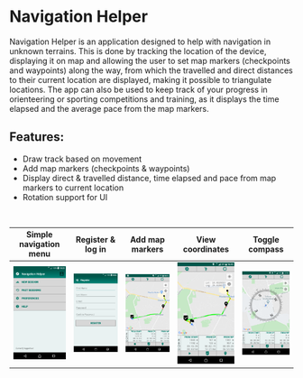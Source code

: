 # Navigation Helper

Navigation Helper is an application designed to help with navigation in unknown terrains. This is done by tracking the location of the device, displaying it on map and allowing the user to set map markers (checkpoints and waypoints) along the way, from which the travelled and direct distances to their current location are displayed, making it possible to triangulate locations. The app can also be used to keep track of your progress in orienteering or sporting competitions and training, as it displays the time elapsed and the average pace from the map markers.

## Features:
  * Draw track based on movement
  * Add map markers (checkpoints & waypoints)
  * Display direct & travelled distance, time elapsed and pace from map markers to current location
  * Rotation support for UI
<br/>

| Simple navigation menu | Register & log in | Add map markers | View coordinates | Toggle compass |
|-------------------|-------------------|-------------------|-------------------|-------------------|
| <img src="screenshots/screenshot1.png" width="500"> | <img src="screenshots/screenshot2.png" width="500"> | <img src="screenshots/screenshot3.png" width="500"> | <img src="screenshots/screenshot4.png" width="500"> | <img src="screenshots/screenshot5.png" width="500"> |
